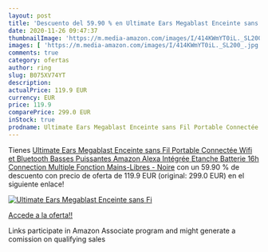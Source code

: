 ```yaml
---
layout: post
title: 'Descuento del 59.90 % en Ultimate Ears Megablast Enceinte sans Fi'
date: 2020-11-26 09:47:37
thumbnailImage: 'https://m.media-amazon.com/images/I/414KWmYT0iL._SL200_.jpg'
images: [ 'https://m.media-amazon.com/images/I/414KWmYT0iL._SL200_.jpg' ]
comments: true
category: ofertas
author: ring
slug: B075XV74YT
description:
actualPrice: 119.9 EUR
currency: EUR
price: 119.9
comparePrice: 299.0 EUR
inStock: true
prodname: Ultimate Ears Megablast Enceinte sans Fil Portable Connectée  Wifi et Bluetooth  Basses Puissantes  Amazon Alexa Intégrée  Etanche  Batterie 16h  Connection Multiple  Fonction Mains-Libres - Noire
---
```


Tienes [Ultimate Ears Megablast Enceinte sans Fil Portable Connectée  Wifi et Bluetooth  Basses Puissantes  Amazon Alexa Intégrée  Etanche  Batterie 16h  Connection Multiple  Fonction Mains-Libres - Noire](https://www.amazon.fr/dp/B075XV74YT/?tag=tolees0d-21) con un 59.90 % de descuento con precio de oferta de 119.9 EUR (original: 299.0 EUR) en el siguiente enlace!

[![Ultimate Ears Megablast Enceinte sans Fi](https://m.media-amazon.com/images/I/414KWmYT0iL._SL200_.jpg)](https://www.amazon.fr/dp/B075XV74YT/?tag=tolees0d-21)

[Accede a la oferta!!](https://www.amazon.fr/dp/B075XV74YT/?tag=tolees0d-21)

Links participate in Amazon Associate program and might generate a comission on qualifying sales


